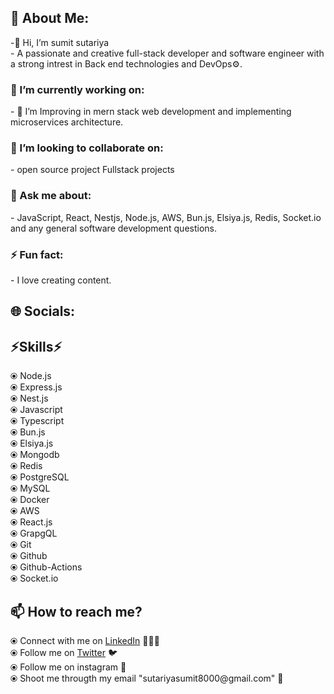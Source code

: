 <h2>💫 About Me:</h2>
-👋 Hi, I’m sumit sutariya<br/>
- A passionate and creative full-stack developer and software engineer with a strong intrest in Back end technologies and DevOps⚙️.<br/>

<h3>🔭 I’m currently working on:</h3>
- 👀 I’m Improving in mern stack web development and implementing microservices architecture.

<h3>💞️ I’m looking to collaborate on:</h3>
- open source project Fullstack projects

<h3>💬 Ask me about:</h3>
- JavaScript, React, Nestjs, Node.js, AWS, Bun.js, Elsiya.js, Redis, Socket.io and any general software development questions.

<h3>⚡ Fun fact:</h3>
- I love creating content.

<h2>🌐 Socials:</h2>


<h2>⚡Skills⚡</h2>
⦿ Node.js<br/>
⦿ Express.js<br/>
⦿ Nest.js<br/>
⦿ Javascript<br/>
⦿ Typescript<br/>
⦿ Bun.js<br/>
⦿ Elsiya.js<br/>
⦿ Mongodb<br/>
⦿ Redis<br/>
⦿ PostgreSQL<br/>
⦿ MySQL<br/>
⦿ Docker<br/>
⦿ AWS<br/>
⦿ React.js<br/> 
⦿ GrapgQL<br/>
⦿ Git<br/>
⦿ Github<br/>
⦿ Github-Actions<br/>
⦿ Socket.io<br/>

<h2>📫 How to reach me?</h2>
⦿ Connect with me on <a href='https://www.linkedin.com/in/sumit-s-761816216/'>LinkedIn</a> 👨🏻‍💻<br/>
⦿ Follow me on <a href='https://twitter.com/Sumit__Sutariya'>Twitter</a> 🐦<br/>
⦿ Follow me on instagram 🤩<br/>
⦿ Shoot me througth my email "sutariyasumit8000@gmail.com" 💌<br/>
